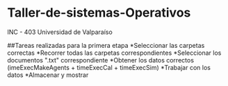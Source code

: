 # Taller-de-sistemas-Operativos
INC - 403 Universidad de Valparaíso

##Tareas realizadas para la primera etapa
*Seleccionar las carpetas correctas
*Recorrer todas las carpetas correspondientes
*Seleccionar los documentos ".txt" correspondiente
*Obtener los datos correctos (imeExecMakeAgents + timeExecCal + timeExecSim)
*Trabajar con los datos
*Almacenar y mostrar
